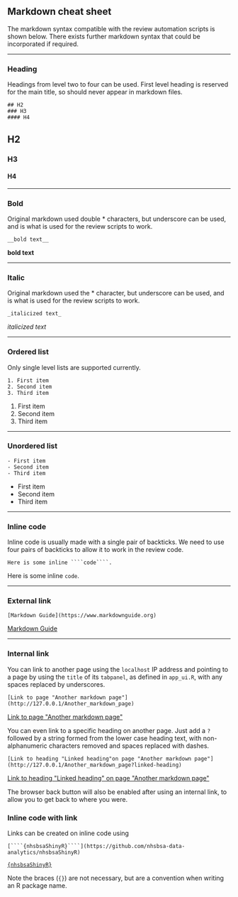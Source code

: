## Markdown cheat sheet

The markdown syntax compatible with the review automation scripts is shown below. There exists further markdown syntax that could be incorporated if required.

---

### Heading

Headings from level two to four can be used. First level heading is reserved for the main title, so should never appear in markdown files.

```
## H2
### H3
#### H4
```

## H2
### H3
#### H4

---

### Bold

Original markdown used double * characters, but underscore can be used, and is what is used for the review scripts to work.

```
__bold text__
```

__bold text__

---

### Italic

Original markdown used the * character, but underscore can be used, and is what is used for the review scripts to work.

```
_italicized text_
```

_italicized text_

---

### Ordered list

Only single level lists are supported currently.

```
1. First item
2. Second item
3. Third item
```

1. First item
2. Second item
3. Third item

---

### Unordered list

```
- First item
- Second item
- Third item
```

- First item
- Second item
- Third item

---

### Inline code

Inline code is usually made with a single pair of backticks. We need to use four pairs of backticks to allow it to work in the review code.

```
Here is some inline ````code````.
```

Here is some inline `code`.

---

### External link

```
[Markdown Guide](https://www.markdownguide.org)
```

[Markdown Guide](https://www.markdownguide.org)

---

### Internal link

You can link to another page using the `localhost` IP address and pointing to a page by using the `title` of its `tabpanel`, as defined in `app_ui.R`, with any spaces replaced by underscores.

```
[Link to page "Another markdown page"](http://127.0.0.1/Another_markdown_page)
```

[Link to page "Another markdown page"](http://127.0.0.1/Another_markdown_page)

You can even link to a specific heading on another page. Just add a `?` followed by a string formed from the lower case heading text, with non-alphanumeric characters removed and spaces replaced with dashes.

```
[Link to heading "Linked heading"on page "Another markdown page"](http://127.0.0.1/Another_markdown_page?linked-heading)
```

[Link to heading "Linked heading" on page "Another markdown page"](http://127.0.0.1/Another_markdown_page?linked-heading)

The browser back button will also be enabled after using an internal link, to allow you to get back to where you were.

### Inline code with link

Links can be created on inline code using

```
[````{nhsbsaShinyR}````](https://github.com/nhsbsa-data-analytics/nhsbsaShinyR)
```

[````{nhsbsaShinyR}````](https://github.com/nhsbsa-data-analytics/nhsbsaShinyR)

Note the braces (`{}`) are not necessary, but are a convention when writing an R package name.

